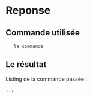 # Reponse

## Commande utilisée

```
   la commande

```

## Le résultat

Listing de la commande passée : 

```
...
```
